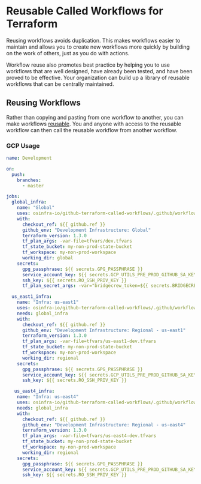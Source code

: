 # Reusable Called Workflows for Terraform

Reusing workflows avoids duplication. This makes workflows easier to maintain and allows you to create new workflows
more quickly by building on the work of others, just as you do with actions.

Workflow reuse also promotes best practice by helping you to use workflows that are well designed, have already been
tested, and have been proved to be effective. Your organization can build up a library of reusable workflows that can
be centrally maintained.

## Reusing Workflows

Rather than copying and pasting from one workflow to another, you can make workflows [reusable](https://docs.github.com/en/actions/learn-github-actions/reusing-workflows). You and anyone with access to the reusable workflow can then call the reusable workflow from another workflow.

### GCP Usage

```yaml
name: Development

on:
  push:
    branches:
      - master

jobs:
  global_infra:
    name: "Global"
    uses: osinfra-io/github-terraform-called-workflows/.github/workflows/gcp-plan-and-apply-called.yml@v1.0.0
    with:
      checkout_ref: ${{ github.ref }}
      github_env: "Development Infrastructure: Global"
      terraform_version: 1.3.0
      tf_plan_args: -var-file=tfvars/dev.tfvars
      tf_state_bucket: my-non-prod-state-bucket
      tf_workspace: my-non-prod-workspace
      working_dir: global
    secrets:
      gpg_passphrase: ${{ secrets.GPG_PASSPHRASE }}
      service_account_key: ${{ secrets.GCP_UTILS_PRE_PROD_GITHUB_SA_KEY }}
      ssh_key: ${{ secrets.RO_SSH_PRIV_KEY }}
      tf_plan_secret_args: -var="bridgecrew_token=${{ secrets.BRIDGECREW_TOKEN }}"

  us_east1_infra:
    name: "Infra: us-east1"
    uses: osinfra-io/github-terraform-called-workflows/.github/workflows/gcp-plan-and-apply-called.yml@v1.0.0
    needs: global_infra
    with:
      checkout_ref: ${{ github.ref }}
      github_env: "Development Infrastructure: Regional - us-east1"
      terraform_version: 1.3.0
      tf_plan_args: -var-file=tfvars/us-east1-dev.tfvars
      tf_state_bucket: my-non-prod-state-bucket
      tf_workspace: my-non-prod-workspace
      working_dir: regional
    secrets:
      gpg_passphrase: ${{ secrets.GPG_PASSPHRASE }}
      service_account_key: ${{ secrets.GCP_UTILS_PRE_PROD_GITHUB_SA_KEY }}
      ssh_key: ${{ secrets.RO_SSH_PRIV_KEY }}

   us_east4_infra:
    name: "Infra: us-east4"
    uses: osinfra-io/github-terraform-called-workflows/.github/workflows/gcp-plan-and-apply-called.yml@v1.0.0
    needs: global_infra
    with:
      checkout_ref: ${{ github.ref }}
      github_env: "Development Infrastructure: Regional - us-east4"
      terraform_version: 1.3.0
      tf_plan_args: -var-file=tfvars/us-east4-dev.tfvars
      tf_state_bucket: my-non-prod-state-bucket
      tf_workspace: my-non-prod-workspace
      working_dir: regional
    secrets:
      gpg_passphrase: ${{ secrets.GPG_PASSPHRASE }}
      service_account_key: ${{ secrets.GCP_UTILS_PRE_PROD_GITHUB_SA_KEY }}
      ssh_key: ${{ secrets.RO_SSH_PRIV_KEY }}
```
